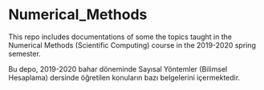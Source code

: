 # Numerical_Methods

This repo includes documentations of some the topics taught in the Numerical Methods (Scientific Computing) course in the 2019-2020 spring semester.

Bu depo, 2019-2020 bahar döneminde Sayısal Yöntemler (Bilimsel Hesaplama) dersinde öğretilen konuların bazı belgelerini içermektedir.
